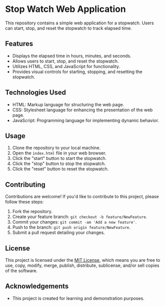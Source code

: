 # Stop Watch Web Application

This repository contains a simple web application for a stopwatch. Users can start, stop, and reset the stopwatch to track elapsed time.

## Features

- Displays the elapsed time in hours, minutes, and seconds.
- Allows users to start, stop, and reset the stopwatch.
- Utilizes HTML, CSS, and JavaScript for functionality.
- Provides visual controls for starting, stopping, and resetting the stopwatch.

## Technologies Used

- HTML: Markup language for structuring the web page.
- CSS: Stylesheet language for enhancing the presentation of the web page.
- JavaScript: Programming language for implementing dynamic behavior.

## Usage

1. Clone the repository to your local machine.
2. Open the `index.html` file in your web browser.
3. Click the "start" button to start the stopwatch.
4. Click the "stop" button to stop the stopwatch.
5. Click the "reset" button to reset the stopwatch.

## Contributing

Contributions are welcome! If you'd like to contribute to this project, please follow these steps:

1. Fork the repository.
2. Create your feature branch: `git checkout -b feature/NewFeature`.
3. Commit your changes: `git commit -am 'Add a new feature'`.
4. Push to the branch: `git push origin feature/NewFeature`.
5. Submit a pull request detailing your changes.

## License

This project is licensed under the [MIT License](LICENSE), which means you are free to use, copy, modify, merge, publish, distribute, sublicense, and/or sell copies of the software.

## Acknowledgements

- This project is created for learning and demonstration purposes.
